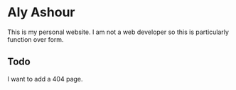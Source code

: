 # Aly Ashour
This is my personal website.
I am not a web developer so this is particularly function over form.

## Todo

I want to add a 404 page.
